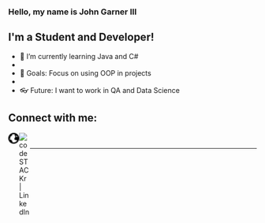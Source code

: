 ### Hello, my name is John Garner III

## I'm a Student and Developer!
- 🌱 I’m currently learning Java and C#
- 
- 🥅 Goals: Focus on using OOP in projects
-
- 👓 Future: I want to work in QA and Data Science
## Connect with me:

[<img align="left" alt="codeSTACKr.com" width="22px" src="https://raw.githubusercontent.com/iconic/open-iconic/master/svg/globe.svg" />][website]
[<img align="left" alt="codeSTACKr | LinkedIn" width="22px" src="https://cdn.jsdelivr.net/npm/simple-icons@v3/icons/linkedin.svg" />][linkedin]


<br>

---




[website]: https://johngarneriii.github.io/
[linkedin]: https://www.linkedin.com/in/johngarneriii/
